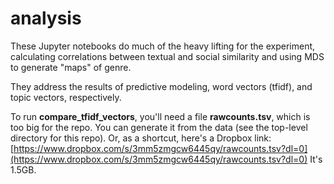 analysis
========

These Jupyter notebooks do much of the heavy lifting for the experiment, calculating correlations between textual and social similarity and using MDS to generate "maps" of genre.

They address the results of predictive modeling, word vectors (tfidf), and topic vectors, respectively.

To run **compare_tfidf_vectors**, you'll need a file **rawcounts.tsv**, which is too big for the repo. You can generate it from the data (see the top-level directory for this repo). Or, as a shortcut, here's a Dropbox link: [https://www.dropbox.com/s/3mm5zmgcw6445qy/rawcounts.tsv?dl=0](https://www.dropbox.com/s/3mm5zmgcw6445qy/rawcounts.tsv?dl=0) It's 1.5GB.
